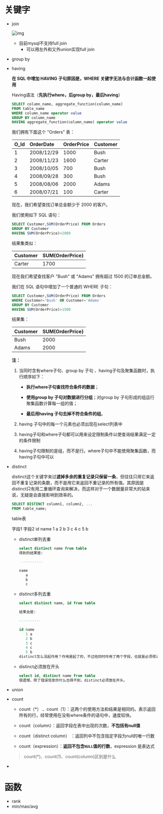 # 关键字

* join

  ![img](https://pic4.zhimg.com/80/v2-ffbd09f10b89934fd87e561122bc04ab_720w.webp)

  * 目前mysql不支持full join
    * 可以用左外和又外union实现full join

* group by

* having

  **在 SQL 中增加 HAVING 子句原因是，WHERE 关键字无法与合计函数一起使用**

  Having语法（**先执行where，后group by，最后having**）

  ```sql
  SELECT column_name, aggregate_function(column_name)
  FROM table_name
  WHERE column_name operator value 
  GROUP BY column_name
  HAVING aggregate_function(column_name) operator value
  ```

  我们拥有下面这个 "Orders" 表：

  | O_Id | OrderDate  | OrderPrice | Customer |
  | :--- | :--------- | :--------- | :------- |
  | 1    | 2008/12/29 | 1000       | Bush     |
  | 2    | 2008/11/23 | 1600       | Carter   |
  | 3    | 2008/10/05 | 700        | Bush     |
  | 4    | 2008/09/28 | 300        | Bush     |
  | 5    | 2008/08/06 | 2000       | Adams    |
  | 6    | 2008/07/21 | 100        | Carter   |

  现在，我们希望查找订单总金额少于 2000 的客户。

  我们使用如下 SQL 语句：

  ```sql
  SELECT Customer,SUM(OrderPrice) FROM Orders
  GROUP BY Customer
  HAVING SUM(OrderPrice)<2000
  ```

  结果集类似：

  | Customer | SUM(OrderPrice) |
  | :------- | :-------------- |
  | Carter   | 1700            |

  现在我们希望查找客户 "Bush" 或 "Adams" 拥有超过 1500 的订单总金额。

  我们在 SQL 语句中增加了一个普通的 WHERE 子句：

  ```sql
  SELECT Customer,SUM(OrderPrice) FROM Orders
  WHERE Customer='Bush' OR Customer='Adams'
  GROUP BY Customer
  HAVING SUM(OrderPrice)>1500
  ```

  结果集：

  | Customer | SUM(OrderPrice) |
  | :------- | :-------------- |
  | Bush     | 2000            |
  | Adams    | 2000            |

  **注：**

  1. 当同时含有where子句、group by 子句 、having子句及聚集函数时，执行顺序如下：

     * **执行where子句查找符合条件的数据**；

     * **使用group by 子句对数据进行分组**；对group by 子句形成的组运行聚集函数计算每一组的值；

     * **最后用having 子句去掉不符合条件的组**。

  2. having 子句中的每一个元素也必须出现在select列表中

  3. having子句和where子句都可以用来设定限制条件以使查询结果满足一定的条件限制

  4. having子句限制的是组，而不是行。where子句中不能使用聚集函数，而having子句中可以

* distinct

  distinct这个关键字来过**滤掉多余的重复记录只保留一条**，但往往只用它来返回不重复记录的条数，而不是用它来返回不重记录的所有值。其原因是distinct只有用二重循环查询来解决，而这样对于一个数据量非常大的站来说，无疑是会直接影响到效率的。

  ```sql
  SELECT DISTINCT column1, column2, ...
  FROM table_name;
  ```

  table表

  字段1   字段2
    id    name
    1      a
    2      b
    3      c
    4      c
    5      b

  * distinct单列去重

    ```sql
    select distinct name from table
    得到的结果是:
    
     ----------
    
    name
       a
       b
       c
    ```

  * distinct多列去重

    ```sql
    select distinct name, id from table
    
    结果会是:
    
    ----------
    
    id name
       1 a
       2 b
       3 c
       4 c
       5 b
    distinct怎么没起作用？作用是起了的，不过他同时作用了两个字段，也就是必须得id与name都相同的才会被排除。。。。。。。
    ```

  * distinct必须放在开头

    ```sql
    select id, distinct name from table
    很遗憾，除了错误信息你什么也得不到，distinct必须放在开头。
    ```

    

* union

* count

  * count（*） 、count（1）：这两个的使用方法和结果是相同的。表示返回所有的行，经常使用在没有where条件的语句中，速度较快。

  * count（column）：返回字段在表中出现的次数，**不包括有null值**

  * count（distinct column） ：返回列中不包含指定字段为null的唯一行数

  * count（expression）：**返回不包含`NULL`值的行数**，expression 是表达式

  > count(*)、count(1)、count(column)区别是什么

* 

# 函数

* rank
* min/max/avg